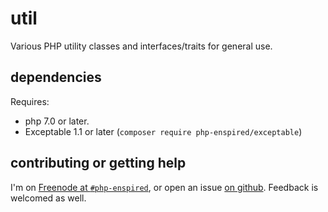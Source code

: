util
====

Various PHP utility classes and interfaces/traits for general use.

dependencies
------------

Requires:

* php 7.0 or later.
* Exceptable 1.1 or later (`composer require php-enspired/exceptable`)

contributing or getting help
----------------------------

I'm on [Freenode at `#php-enspired`](http://webchat.freenode.net?channels=%23php-enspired&uio=d4), or open an issue [on github](https://github.com/php-enspired/exceptable/issues).  Feedback is welcomed as well.
